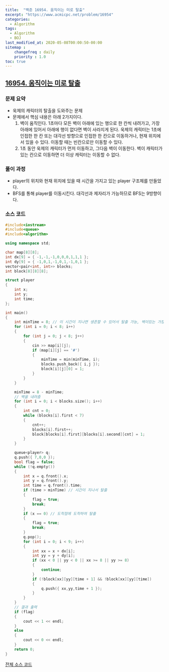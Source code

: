 ```yaml
---
title:  "백준 16954. 움직이는 미로 탈출"
excerpt: "https://www.acmicpc.net/problem/16954"
categories:
  - Algorithm
tags:
  - Algorithm
  - BOJ
last_modified_at: 2020-05-08T00:00:50-00:00
sitemap :
    changefreq : daily
    priority : 1.0
toc: true
---
```


## [16954. 움직이는 미로 탈출](https://www.acmicpc.net/problem/16954)
### 문제 요약
- 욱제의 캐릭터의 탈출을 도와주는 문제
- 문제에서 핵심 내용은 아래 2가지이다.
  1. 벽이 움직인다. 1초마다 모든 벽이 아래에 있는 행으로 한 칸씩 내려가고, 가장 아래에 있어서 아래에 행이 없다면 벽이 사라지게 된다. 욱제의 캐릭터는 1초에 인접한 한 칸 또는 대각선 방향으로 인접한 한 칸으로 이동하거나, 현재 위치에 서 있을 수 있다. 이동할 때는 빈칸으로만 이동할 수 있다.
  2. 1초 동안 욱제의 캐릭터가 먼저 이동하고, 그다음 벽이 이동한다. 벽이 캐릭터가 있는 칸으로 이동하면 더 이상 캐릭터는 이동할 수 없다.

### 풀이 과정
- player의 위치와 현재 위치에 있을 때 시간을 가지고 있는 player 구조체를 만들었다.
- BFS를 통해 player를 이동시킨다. 대각선과 제자리가 가능하므로 BFS는 9방향이다.

### 소스 코드
```cpp
#include<iostream>
#include<queue>
#include<algorithm>

using namespace std;

char map[8][8];
int dx[9] = { -1,-1,-1,0,0,0,1,1,1 };
int dy[9] = { -1,0,1,-1,0,1,-1,0,1 };
vector<pair<int, int>> blocks;
int block[8][8][8];

struct player
{
    int x;
    int y;
    int time;
};

int main()
{
    int minTime = 8; // 이 시간이 지나면 생존할 수 있어서 탈출 가능, 벽이있는 가장작은 X좌표를 저장
    for (int i = 0; i < 8; i++)
    {
        for (int j = 0; j < 8; j++)
        {
            cin >> map[i][j];
            if (map[i][j] == '#')
            {
                minTime = min(minTime, i);
                blocks.push_back({ i,j });
                block[i][j][0] = 1;
            }
        }
    }

    minTime = 8 - minTime;
    // 벽을 내려줌
    for (int i = 0; i < blocks.size(); i++)
    {
        int cnt = 0;
        while (blocks[i].first < 7)
        {
            cnt++;
            blocks[i].first++;
            block[blocks[i].first][blocks[i].second][cnt] = 1;
        }
    }

    queue<player> q;
    q.push({ 7,0,0 });
    bool flag = false;
    while (!q.empty())
    {
        int x = q.front().x;
        int y = q.front().y;
        int time = q.front().time;
        if (time > minTime) // 시간이 지나서 탈출
        {
            flag = true;
            break;
        }
        if (x == 0) // 도착점에 도착하여 탈출
        {
            flag = true;
            break;
        }
        q.pop();
        for (int i = 0; i < 9; i++)
        {
            int xx = x + dx[i];
            int yy = y + dy[i];
            if (xx < 0 || yy < 0 || xx >= 8 || yy >= 8)
            {
                continue;
            }
            if (!block[xx][yy][time + 1] && !block[xx][yy][time])
            {
                q.push({ xx,yy,time + 1 });
            }
        }
    }
    // 결과 출력
    if (flag)
    {
        cout << 1 << endl;
    }
    else
    {
        cout << 0 << endl;
    }
    return 0;
}

```

[전체 소스 코드](https://github.com/tdm1223/Algorithm/blob/master/acmicpc.net/source/16954.cpp)